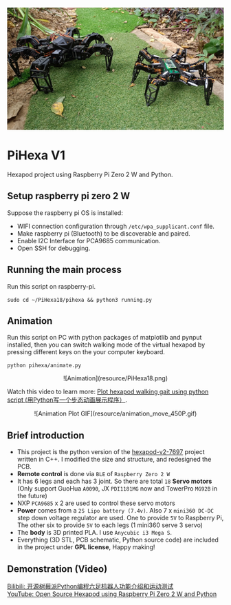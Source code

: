 ![banner](resource/hexapod.jpg)

# PiHexa V1
Hexapod project using Raspberry Pi Zero 2 W and Python.   

## Setup raspberry pi zero 2 W
Suppose the raspberry pi OS is installed:
* WIFI connection configuration through `/etc/wpa_supplicant.conf` file.
* Make raspberry pi (Bluetooth) to be discoverable and paired.
* Enable  I2C Interface for PCA9685 communication.
* Open SSH for debugging.

## Running the main process
Run this script on raspberry-pi.

```
sudo cd ~/PiHexa18/pihexa && python3 running.py
```

## Animation
Run this script on PC with python packages of matplotlib and pynput installed, then you can switch walking mode of the virtual hexapod by pressing different keys on the your computer keyboard.

```
python pihexa/animate.py
```

<div align="center">
![Animation](resource/PiHexa18.png)
</div>

Watch this video to learn more: [Plot hexapod walking gait using python script (用Python写一个步态动画展示程序）](https://www.bilibili.com/video/BV1a64y187wR).   

<div align="center">
![Animation Plot GIF](resource/animation_move_450P.gif)
</div>

## Brief introduction
* This project is the python version of the [hexapod-v2-7697](https://github.com/SmallpTsai/hexapod-v2-7697) project written in C++. I modified the size and structure, and redesigned the PCB.
* **Remote control** is done via `BLE` of `Raspberry Zero 2 W`
* It has 6 legs and each has 3 joint. So there are total `18` **Servo motors** (Only support GuoHua `A0090`, JX `PDI1181MG` now and TowerPro `MG92B` in the future)
* NXP `PCA9685` x 2 are used to control these servo motors
* **Power** comes from a `2S Lipo battery (7.4v)`. Also 7 x `mini360 DC-DC` step down voltage regulator are used. One to provide `5V` to Raspberry Pi, The other six to provide `5V` to each legs (1 mini360 serve 3 servo)
* The **body** is 3D printed PLA. I use `Anycubic i3 Mega S`.
* Everything (3D STL, PCB schematic, Python source code) are included in the project under **GPL license**, Happy making!


## Demonstration (Video)
[Bilibili: 开源树莓派Python编程六足机器人功能介绍和运动测试](https://www.bilibili.com/video/BV1Pg411N7Cg/)   
[YouTube: Open Source Hexapod using Raspberry Pi Zero 2 W and Python](https://www.youtube.com/watch?v=hejPARfBBR8&t=43s)
